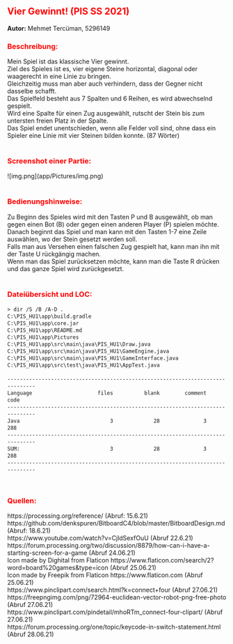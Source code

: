 <h2><span style="color:red">Vier Gewinnt! (PIS SS 2021)</h2>
<p><strong>Autor:</strong> Mehmet Tercüman, 5296149</p>

<h3><span style="color:red">Beschreibung:</h3>
Mein Spiel ist das klassische Vier gewinnt. <br>
Ziel des Spieles ist es, vier eigene Steine horizontal, diagonal 
oder waagerecht in eine Linie zu bringen. <br>
Gleichzeitig muss man aber auch verhindern, dass der Gegner nicht dasselbe 
schafft. <br>
Das Spielfeld besteht aus 7 Spalten und 6 Reihen, es wird abwechselnd gespielt. <br>
Wird eine Spalte für einen Zug ausgewählt, rutscht der Stein bis zum untersten
freien Platz in der Spalte. <br>
Das Spiel endet unentschieden, wenn alle Felder voll sind, ohne dass ein Spieler 
eine Linie mit vier Steinen bilden konnte. (87 Wörter) <br>

<br>

<h3><span style="color:red">Screenshot einer Partie:</h3>
![img.png](app/Pictures/img.png)
<br>
<br>

<h3><span style="color:red">Bedienungshinweise:</h3>
Zu Beginn des Spieles wird mit den Tasten P und B ausgewählt, 
ob man gegen einen Bot (B) oder gegen einen anderen Player (P) spielen möchte. <br>
Danach beginnt das Spiel und man kann mit den Tasten 1-7 eine Zeile auswählen, wo der Stein gesetzt werden soll. <br>
Falls man aus Versehen einen falschen Zug gespielt hat, kann man ihn mit der Taste U rückgängig machen. <br>
Wenn man das Spiel zurücksetzen möchte, kann man die Taste R drücken und das ganze Spiel wird zurückgesetzt. <br>
<br>

<h3><span style="color:red">Dateiübersicht und LOC:</h3>

```
> dir /S /B /A-D . 
C:\PIS_HU1\app\build.gradle 
C:\PIS_HU1\app\core.jar 
C:\PIS_HU1\app\README.md 
C:\PIS_HU1\app\Pictures 
C:\PIS_HU1\app\src\main\java\PIS_HU1\Draw.java 
C:\PIS_HU1\app\src\main\java\PIS_HU1\GameEngine.java 
C:\PIS_HU1\app\src\main\java\PIS_HU1\GameInterface.java 
C:\PIS_HU1\app\src\test\java\PIS_HU1\AppTest.java 

-------------------------------------------------------------------------------
Language                     files          blank        comment           code
-------------------------------------------------------------------------------
Java                             3             28              3            288
-------------------------------------------------------------------------------
SUM:                             3             28              3            288
-------------------------------------------------------------------------------

```
<br>

<h3><span style="color:red">Quellen:</h3>
https://processing.org/reference/ (Abruf: 15.6.21) <br>
https://github.com/denkspuren/BitboardC4/blob/master/BitboardDesign.md (Abruf: 18.6.21) <br>
https://www.youtube.com/watch?v=CjldSexfOuU (Abruf 22.6.21) <br>
https://forum.processing.org/two/discussion/8879/how-can-i-have-a-starting-screen-for-a-game  (Abruf 24.06.21) <br>
Icon made by Dighital from Flaticon https://www.flaticon.com/search/2?word=board%20games&type=icon  (Abruf 25.06.21) <br>
Icon made by Freepik from Flaticon https://www.flaticon.com  (Abruf 25.06.21) <br>
https://www.pinclipart.com/search.html?k=connect+four (Abruf 27.06.21) <br>
https://freepngimg.com/png/72964-euclidean-vector-robot-png-free-photo (Abruf 27.06.21) <br>
https://www.pinclipart.com/pindetail/mhoRTm_connect-four-clipart/ (Abruf 27.06.21) <br>
https://forum.processing.org/one/topic/keycode-in-switch-statement.html (Abruf 28.06.21) <br>